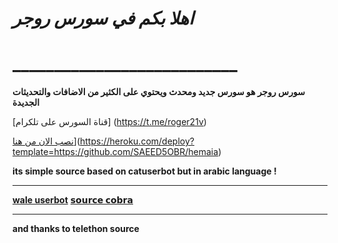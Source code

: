 
# *اهلا بكم في سورس روجر*
# ___________________________

**سورس روجر هو سورس جديد ومحدث ويحتوي على الكثير من الاضافات والتحديثات الجديدة**

[قناة السورس على تلكرام]
(https://t.me/roger21v)



[نصب الان من هنا](https://www.herokucdn.com/deploy/button.svg)](https://heroku.com/deploy?template=https://github.com/SAEED5OBR/hemaia)


**its simple source based on catuserbot but in arabic language !**
__________________________
**[wale userbot](https://t.me/ghtanisaeed)**
**[𝘀𝗼𝘂𝗿𝗰𝗲 𝗰𝗼𝗯𝗿𝗮](https://t.me/alsonnah_alnbwiah)**
__________________________
**and thanks to telethon source**
